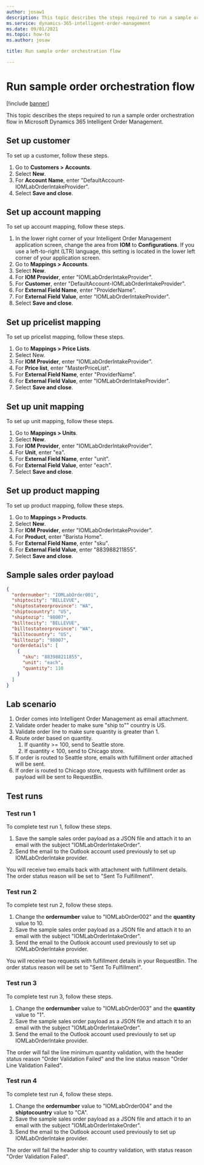 ```yaml
---
author: josaw1
description: This topic describes the steps required to run a sample order orchestration flow in Microsoft Dynamics 365 Intelligent Order Management.
ms.service: dynamics-365-intelligent-order-management
ms.date: 09/01/2021
ms.topic: how-to
ms.author: josaw

title: Run sample order orchestration flow

---
```


# Run sample order orchestration flow

[!include [banner](includes/banner.md)]

This topic describes the steps required to run a sample order orchestration flow in Microsoft Dynamics 365 Intelligent Order Management.

## Set up customer

To set up a customer, follow these steps.

1. Go to **Customers \> Accounts**.
1. Select **New**.
1. For **Account Name**, enter "DefaultAccount-IOMLabOrderIntakeProvider".
1. Select **Save and close**.

## Set up account mapping 

To set up account mapping, follow these steps.

1. In the lower right corner of your Intelligent Order Management application screen, change the area from **IOM** to **Configurations**. If you use a left-to-right (LTR) language, this setting is located in the lower left corner of your application screen. 
1. Go to **Mappings \> Accounts**.
1. Select **New**.
1. For **IOM Provider**, enter "IOMLabOrderIntakeProvider".
1. For **Customer**, enter "DefaultAccount-IOMLabOrderIntakeProvider".
1. For **External Field Name**, enter "ProviderName".
1. For **External Field Value**, enter "IOMLabOrderIntakeProvider".
1. Select **Save and close**.

## Set up pricelist mapping

To set up pricelist mapping, follow these steps.

1. Go to **Mappings \> Price Lists**.
1. Select New.
1. For **IOM Provider**, enter "IOMLabOrderIntakeProvider".
1. For **Price list**, enter "MasterPriceList".
1. For **External Field Name**, enter "ProviderName".
1. For **External Field Value**, enter "IOMLabOrderIntakeProvider".
1. Select **Save and close**.

## Set up unit mapping

To set up unit mapping, follow these steps.

1. Go to **Mappings \> Units**.
1. Select **New**.
1. For **IOM Provider**, enter "IOMLabOrderIntakeProvider".
1. For **Unit**, enter "ea".
1. For **External Field Name**, enter "unit".
1. For **External Field Value**, enter "each".
1. Select **Save and close**.

## Set up product mapping

To set up product mapping, follow these steps.

1. Go to **Mappings \> Products**.
1. Select **New**.
1. For **IOM Provider**, enter "IOMLabOrderIntakeProvider".
1. For **Product**, enter "Barista Home".
1. For **External Field Name**, enter "sku".
1. For **External Field Value**, enter "883988211855".
1. Select **Save and close**.

## Sample sales order payload

```JSON
{
  "ordernumber": "IOMLabOrder001",
  "shiptocity": "BELLEVUE",
  "shiptostateorprovince": "WA",
  "shiptocountry": "US",
  "shiptozip": "98007",
  "billtocity": "BELLEVUE",
  "billtostateorprovince": "WA",
  "billtocountry": "US",
  "billtozip": "98007",
  "orderdetails": [
    {
      "sku": "883988211855",
      "unit": "each",
      "quantity": 110
    }
  ]
}
```

## Lab scenario

1. Order comes into Intelligent Order Management as email attachment.
1. Validate order header to make sure "ship to"" country is US.
1. Validate order line to make sure quantity is greater than 1.
1. Route order based on quantity.
    1. If quantity \>= 100, send to Seattle store.
    1. If quantity \< 100, send to Chicago store.
1. If order is routed to Seattle store, emails with fulfillment order attached will be sent.
1. If order is routed to Chicago store, requests with fulfillment order as payload will be sent to RequestBin.

## Test runs

### Test run 1

To complete test run 1, follow these steps.

1. Save the sample sales order payload as a JSON file and attach it to an email with the subject "IOMLabOrderIntakeOrder".
1. Send the email to the Outlook account used previously to set up IOMLabOrderIntake provider. 

You will receive two emails back with attachment with fulfillment details. The order status reason will be set to "Sent To Fulfillment".

### Test run 2

To complete test run 2, follow these steps.

1. Change the **ordernumber** value to "IOMLabOrder002" and the **quantity** value to 10.
1. Save the sample sales order payload as a JSON file and attach it to an email with the subject "IOMLabOrderIntakeOrder".
1. Send the email to the Outlook account used previously to set up IOMLabOrderIntake provider.

You will receive two requests with fulfillment details in your RequestBin. The order status reason will be set to "Sent To Fulfillment".

### Test run 3

To complete test run 3, follow these steps.

1. Change the **ordernumber** value to "IOMLabOrder003" and the **quantity** value to "1".
1. Save the sample sales order payload as a JSON file and attach it to an email with the subject "IOMLabOrderIntakeOrder".
1. Send the email to the Outlook account used previously to set up IOMLabOrderIntake provider.

The order will fail the line minimum quantity validation, with the header status reason "Order Validation Failed" and the line status reason "Order Line Validation Failed".

### Test run 4

To complete test run 4, follow these steps.

1. Change the **ordernumber** value to "IOMLabOrder004" and the **shiptocountry** value to "CA".
1. Save the sample sales order payload as a JSON file and attach it to an email with the subject "IOMLabOrderIntakeOrder".
1. Send the email to the Outlook account used previously to set up IOMLabOrderIntake provider.

The order will fail the header ship to country validation, with status reason "Order Validation Failed".
